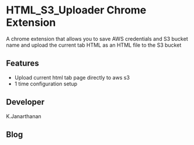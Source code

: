# HTML_S3_Uploader Chrome Extension
A chrome extension that allows you to save AWS credentials and S3 bucket name and upload the current tab HTML as an HTML file to the S3 bucket

## Features

- Upload current html tab page directly to aws s3
- 1 time configuration setup 


## Developer 
K.Janarthanan

## Blog


